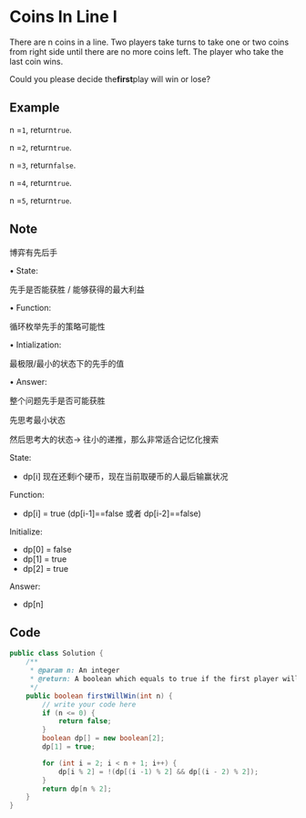 # Coins In Line I

There are n coins in a line. Two players take turns to take one or two coins from right side until there are no more coins left. The player who take the last coin wins.

Could you please decide the**first**play will win or lose?

## Example

n =`1`, return`true`.

n =`2`, return`true`.

n =`3`, return`false`.

n =`4`, return`true`.

n =`5`, return`true`.

## Note

博弈有先后手

• State:

先手是否能获胜 / 能够获得的最大利益

• Function:

循环枚举先手的策略可能性

• Intialization:

最极限/最小的状态下的先手的值

• Answer:

整个问题先手是否可能获胜

先思考最小状态

然后思考大的状态-> 往小的递推，那么非常适合记忆化搜索

State:

* dp\[i] 现在还剩i个硬币，现在当前取硬币的人最后输赢状况

Function:

* dp\[i] = true (dp\[i-1]==false 或者 dp\[i-2]==false)

Initialize:

* dp\[0] = false
* dp\[1] = true
* dp\[2] = true

Answer:

* dp\[n]

## Code

```java
public class Solution {
    /**
     * @param n: An integer
     * @return: A boolean which equals to true if the first player will win
     */
    public boolean firstWillWin(int n) {
        // write your code here
        if (n <= 0) {
            return false;
        }
        boolean dp[] = new boolean[2];
        dp[1] = true;

        for (int i = 2; i < n + 1; i++) {
            dp[i % 2] = !(dp[(i -1) % 2] && dp[(i - 2) % 2]);
        }
        return dp[n % 2];
    }
}
```
